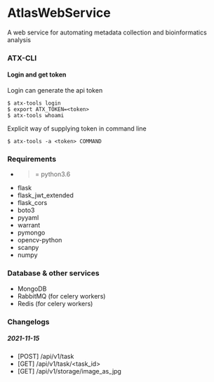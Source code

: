 # AtlasWebService
A web service for automating metadata collection and bioinformatics analysis

### ATX-CLI

#### Login and get token
Login can generate the api token
```
$ atx-tools login 
$ export ATX_TOKEN=<token>
$ atx-tools whoami
```

Explicit way of supplying token in command line
```
$ atx-tools -a <token> COMMAND 
```

### Requirements
- >= python3.6
- flask
- flask_jwt_extended
- flask_cors
- boto3
- pyyaml
- warrant
- pymongo
- opencv-python
- scanpy
- numpy

### Database & other services

- MongoDB
- RabbitMQ (for celery workers)
- Redis  (for celery workers)

### Changelogs

##### 2021-11-15

- [POST] /api/v1/task 
- [GET] /api/v1/task/\<task_id\>
- [GET] /api/v1/storage/image_as_jpg 

